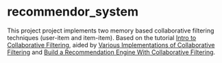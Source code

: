 # recommendor_system

This project project implements two memory based collaborative filtering techniques (user-item and item-item). Based on the tutorial [Intro to Collaborative Filtering](http://blog.ethanrosenthal.com/2015/11/02/intro-to-collaborative-filtering/), aided by [Various Implementations of Collaborative Filtering](https://towardsdatascience.com/various-implementations-of-collaborative-filtering-100385c6dfe0) and [Build a Recommendation Engine With Collaborative Filtering](https://realpython.com/build-recommendation-engine-collaborative-filtering/).
